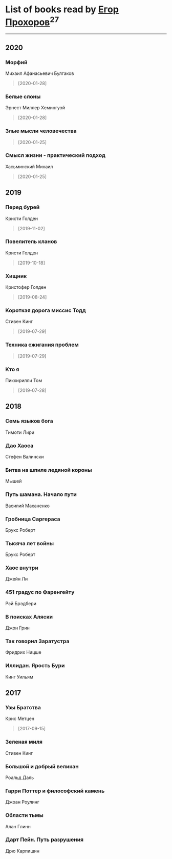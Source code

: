 # List of books read by [Егор Прохоров](https://vk.com/id548111510)<sup>27</sup>
---

## 2020

### Морфий
Михаил Афанасьевич Булгаков
> [2020-01-28] 


### Белые слоны
Эрнест Миллер Хемингуэй
> [2020-01-28] 


### Злые мысли человечества
> [2020-01-25] 


### Смысл жизни - практический подход
Хасьминский Михаил
> [2020-01-25] 



## 2019

### Перед бурей
Кристи Голден
> [2019-11-02] 


### Повелитель кланов
Кристи Голден
> [2019-10-18] 


### Хищник
Кристофер Голден
> [2019-08-24] 


### Короткая дорога миссис Тодд
Стивен Кинг
> [2019-07-29] 


### Техника сжигания проблем
> [2019-07-29] 


### Кто я
Пиккирилли Том
> [2019-07-28] 



## 2018

### Семь языков бога
Тимоти Лири


### Дао Хаоса
Стефен Валински


### Битва на шпиле ледяной короны
Мышей


### Путь шамана. Начало пути
Василий Маханенко


### Гробница Саргераса
Брукс Роберт


### Тысяча лет войны
Брукс Роберт


### Хаос внутри
Джейн Ли


### 451 градус по Фаренгейту
Рэй Брэдбери


### В поисках Аляски
Джон Грин


### Так говорил Заратустра
Фридрих Ницше


### Иллидан. Ярость Бури
Кинг Уильям



## 2017

### Узы Братства
Крис Метцен
> [2017-09-15] 


### Зеленая миля
Стивен Кинг


### Большой и добрый великан
Роальд Даль


### Гарри Поттер и философский камень
Джоан Роулинг


### Области тьмы
Алан Глинн


### Дарт Пейн. Путь разрушения
Дрю Карпишин



